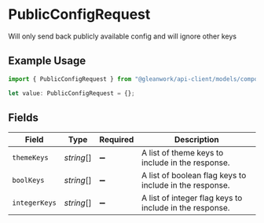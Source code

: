 # PublicConfigRequest

Will only send back publicly available config and will ignore other keys

## Example Usage

```typescript
import { PublicConfigRequest } from "@gleanwork/api-client/models/components";

let value: PublicConfigRequest = {};
```

## Fields

| Field                                                   | Type                                                    | Required                                                | Description                                             |
| ------------------------------------------------------- | ------------------------------------------------------- | ------------------------------------------------------- | ------------------------------------------------------- |
| `themeKeys`                                             | *string*[]                                              | :heavy_minus_sign:                                      | A list of theme keys to include in the response.        |
| `boolKeys`                                              | *string*[]                                              | :heavy_minus_sign:                                      | A list of boolean flag keys to include in the response. |
| `integerKeys`                                           | *string*[]                                              | :heavy_minus_sign:                                      | A list of integer flag keys to include in the response. |